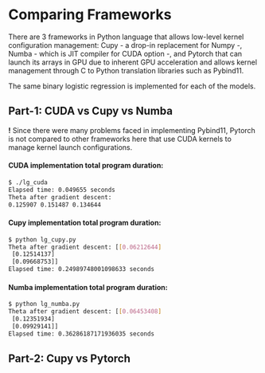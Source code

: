 # Comparing Frameworks

There are 3 frameworks in Python language that allows low-level kernel configuration management: Cupy - a drop-in replacement for Numpy -, Numba - which is JIT compiler for CUDA option -, and Pytorch that can launch its arrays in GPU due to inherent GPU acceleration and allows kernel management through C to Python translation libraries such as Pybind11.

The same binary logistic regression is implemented for each of the models.

## Part-1: CUDA vs Cupy vs Numba
**!** Since there were many problems faced in implementing Pybind11, Pytorch is not compared to other frameworks here that use CUDA kernels to manage kernel launch configurations.

#### CUDA implementation total program duration:
```sh
$ ./lg_cuda
Elapsed time: 0.049655 seconds
Theta after gradient descent:
0.125907 0.151487 0.134644
```
#### Cupy implementation total program duration:
```sh
$ python lg_cupy.py
Theta after gradient descent: [[0.06212644]
 [0.12514137]
 [0.09668753]]
Elapsed time: 0.24989748001098633 seconds
```
#### Numba implementation total program duration:
```sh
$ python lg_numba.py
Theta after gradient descent: [[0.06453408]
 [0.12351934]
 [0.09929141]]
Elapsed time: 0.36286187171936035 seconds
```
## Part-2: Cupy vs Pytorch
